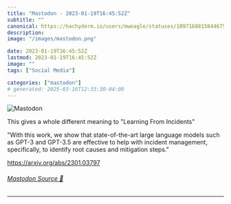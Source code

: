 ```yaml
---
title: "Mastodon - 2023-01-19T16:45:52Z"
subtitle: ""
canonical: https://hachyderm.io/users/mweagle/statuses/109716881584467536
description:
image: "/images/mastodon.png"

date: 2023-01-19T16:45:52Z
lastmod: 2023-01-19T16:45:52Z
image: ""
tags: ["Social Media"]

categories: ["mastodon"]
# generated: 2025-03-16T12:33:30-04:00
---
```

![Mastodon](/images/mastodon.png)

<p>This gives a whole different meaning to &quot;Learning From Incidents&quot;</p><p>&quot;With this work, we show that state-of-the-art large language models such as GPT-3 and GPT-3.5 are effective to help with incident management, specifically, to identify root causes and mitigation steps.&quot;</p><p><a href="https://arxiv.org/abs/2301.03797" target="_blank" rel="nofollow noopener noreferrer" translate="no"><span class="invisible">https://</span><span class="">arxiv.org/abs/2301.03797</span><span class="invisible"></span></a></p>


###### [Mastodon Source 🐘](https://hachyderm.io/@mweagle/109716881584467536)

___
